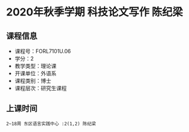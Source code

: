 # 2020年秋季学期 科技论文写作 陈纪梁






## 课程信息

- 课程号：FORL7101U.06
- 学分：2
- 教学类型：理论课
- 开课单位：外语系
- 课程类别：博士
- 课程层次：研究生课程

## 上课时间

```
2~18周 东区语言实践中心 :2(1,2) 陈纪梁
```


